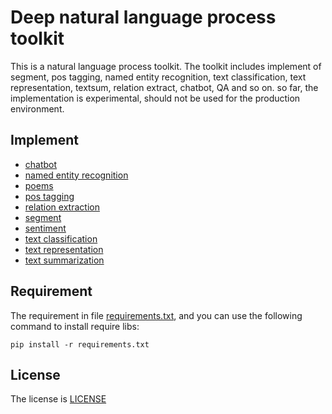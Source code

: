 # Deep natural language process toolkit 

This is a natural language process toolkit. The toolkit includes implement of segment, pos tagging, named entity recognition, text classification,
text representation, textsum, relation extract, chatbot, QA and so on. so far, the implementation is experimental, 
should not be used for the production environment.
 
## Implement

- [chatbot](nlp/chatbot/README.md)
- [named entity recognition](nlp/ner/README.md)
- [poems](nlp/poems/README.md)
- [pos tagging](nlp/pos/README.md)
- [relation extraction](nlp/relation_extract/README.md)
- [segment](nlp/segment/README.md)
- [sentiment](nlp/sentiment/README.md)
- [text classification](nlp/text_classification/README.md)
- [text representation](nlp/text_representation/README.md)
- [text summarization](nlp/textsum/README.md)


## Requirement

The requirement in file [requirements.txt](requirements.txt), and you can use the following command to install require libs:
 
```
pip install -r requirements.txt
```

## License

The license is [LICENSE](LICENSE)

